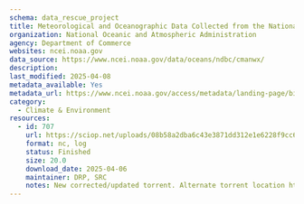 ```yaml
---
schema: data_rescue_project 
title: Meteorological and Oceanographic Data Collected from the National Data Buoy Center Coastal-Marine Automated Network (C-MAN) and Moored (Weather) Buoys
organization: National Oceanic and Atmospheric Administration
agency: Department of Commerce
websites: ncei.noaa.gov
data_source: https://www.ncei.noaa.gov/data/oceans/ndbc/cmanwx/
description: 
last_modified: 2025-04-08
metadata_available: Yes
metadata_url: https://www.ncei.noaa.gov/access/metadata/landing-page/bin/iso?id=gov.noaa.nodcNDBC-CMANWx
category:
  - Climate & Environment 
resources:
  - id: 707
    url: https://sciop.net/uploads/08b58a2dba6c43e3871dd312e1e6228f9cc62b06
    format: nc, log
    status: Finished
    size: 20.0
    download_date: 2025-04-06
    maintainer: DRP, SRC
    notes: New corrected/updated torrent. Alternate torrent location https://academictorrents.com/details/08b58a2dba6c43e3871dd312e1e6228f9cc62b06
---
```

